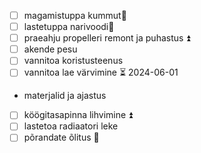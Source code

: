 
- [ ] magamistuppa kummut🔼 
- [ ] lastetuppa narivoodi🔼 
- [ ] praeahju propelleri remont ja puhastus ⏫ 
- [ ] akende pesu
- [ ] vannitoa koristusteenus
- [ ] vannitoa lae värvimine ⏳ 2024-06-01 
- materjalid ja ajastus
- [ ] köögitasapinna lihvimine ⏫ 
- [ ] lastetoa radiaatori leke
- [ ] põrandate õlitus 🔽 
